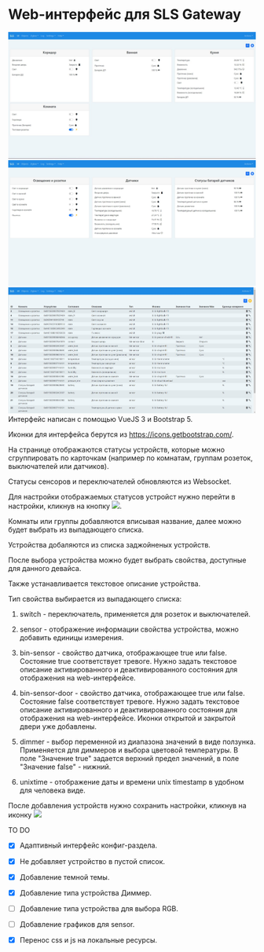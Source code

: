 <h1>Web-интерфейс для SLS Gateway</h1>
<img src="ui.html.jpg">
<img src="ui.html_1.jpg">
<img src="ui.html_config.jpg">
Интерфейс написан с помощью VueJS 3 и Bootstrap 5.

Иконки для интерфейса берутся из https://icons.getbootstrap.com/.

На странице отображаются статусы устройств, которые можно сгруппировать по карточкам (например по комнатам, группам розеток, выключателей или датчиков).

Статусы сенсоров и переключателей обновляются из Websocket.

Для настройки отображаемых статусов устройст нужно перейти в настройки, кликнув на кнопку <img src="https://icons.getbootstrap.com/assets/icons/gear-fill.svg">.

Комнаты или группы добавляются вписывая название, далее можно будет выбрать из выпадающего списка.

Устройства добаляются из списка заджойненых устройств.

После выбора устройства можно будет выбрать свойства, доступные для данного девайса.

Также устанавливается текстовое описание устройства.

Тип свойства выбирается из выпадающего списка:

1. switch - переключатель, применяется для розеток и выключателей.

2. sensor - отображение информации свойства устройства, можно добавить единицы измерения.

3. bin-sensor - свойство датчика, отображающее true или false. Состояние true соответствует тревоге. Нужно задать текстовое описание активированного и деактивированного состояния для отображения на web-интерфейсе.

4. bin-sensor-door - свойство датчика, отображающее true или false. Состояние false соответствует тревоге. Нужно задать текстовое описание активированного и деактивированного состояния для отображения на web-интерфейсе. Иконки открытой и закрытой двери уже добавлены.

5. dimmer - выбор переменной из диапазона значений в виде ползунка. Применяется для диммеров и выбора цветовой температуры. В поле "Значение true" задается верхний предел значений, в поле "Значение false" - нижний.

6. unixtime - отображение даты и времени unix timestamp в удобном для человека виде. 

После добавления устройств нужно сохранить настройки, кликнув на иконку <img src="https://icons.getbootstrap.com/assets/icons/save-fill.svg">

TO DO
- [X] Адаптивный интерфейс конфиг-раздела.
- [X] Не добавляет устройство в пустой список.
- [X] Добавление темной темы.
- [X] Добавление типа устройства Диммер.
- [ ] Добавление типа устройства для выбора RGB.
- [ ] Добавление графиков для sensor.
- [X] Перенос css и js на локальные ресурсы.


